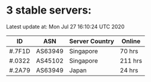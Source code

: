 # 3 stable servers:

Latest update at: Mon Jul 27 16:10:24 UTC 2020

| ID | ASN | Server Country | Online |
| -- | --- | -------------- | ------ |
| #.7F1D | AS63949 | Singapore | 70 hrs |
| #.0322 | AS45102 | Singapore | 211 hrs |
| #.2A79 | AS63949 | Japan | 24 hrs |

